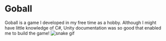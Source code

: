 # Goball
Goball is a game I developed in my free time as a hobby. Although I might have little knowledge of C#, Unity documentation was so good that enabled me to build the game!
![snake gif](https://github.com/{NikkiBht}/{NikkiBht}/blob/output/github-contribution-grid-snake.gif)

